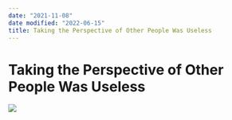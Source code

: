 ```yaml
---
date: "2021-11-08"
date modified: "2022-06-15"
title: Taking the Perspective of Other People Was Useless
---
```


# Taking the Perspective of Other People Was Useless
![](https://i.imgur.com/Iwf5IC3.png)
